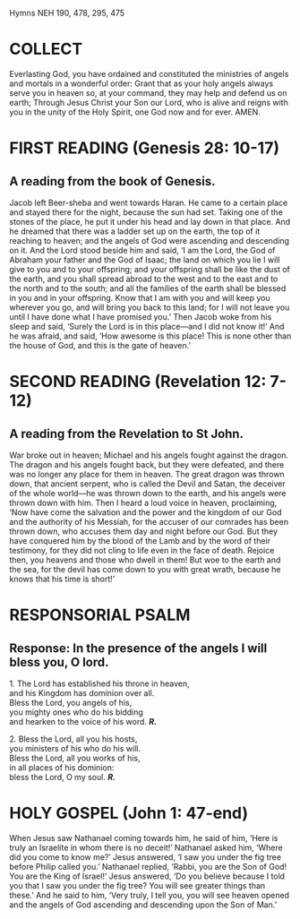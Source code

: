Hymns NEH 190, 478, 295, 475

# COLLECT

Everlasting God, you have ordained and constituted the ministries of angels and mortals in a wonderful order: Grant that as your holy angels always serve you in heaven so, at your command, they may help and defend us on earth; Through Jesus Christ your Son our Lord, who is alive and reigns with you in the unity of the Holy Spirit, one God now and for ever. AMEN.

# FIRST READING (Genesis 28: 10-17)

## A reading from the book of Genesis.

Jacob left Beer-sheba and went towards Haran. He came to a certain place and stayed there for the night, because the sun had set. Taking one of the stones of the place, he put it under his head and lay down in that place. And he dreamed that there was a ladder set up on the earth, the top of it reaching to heaven; and the angels of God were ascending and descending on it. And the Lord stood beside him and said, ‘I am the Lord, the God of Abraham your father and the God of Isaac; the land on which you lie I will give to you and to your offspring; and your offspring shall be like the dust of the earth, and you shall spread abroad to the west and to the east and to the north and to the south; and all the families of the earth shall be blessed in you and in your offspring. Know that I am with you and will keep you wherever you go, and will bring you back to this land; for I will not leave you until I have done what I have promised you.’ Then Jacob woke from his sleep and said, ‘Surely the Lord is in this place—and I did not know it!’ And he was afraid, and said, ‘How awesome is this place! This is none other than the house of God, and this is the gate of heaven.’

# SECOND READING (Revelation 12: 7-12)

## A reading from the Revelation to St John.

War broke out in heaven; Michael and his angels fought against the dragon. The dragon and his angels fought back, but they were defeated, and there was no longer any place for them in heaven. The great dragon was thrown down, that ancient serpent, who is called the Devil and Satan, the deceiver of the whole world—he was thrown down to the earth, and his angels were thrown down with him. Then I heard a loud voice in heaven, proclaiming, ‘Now have come the salvation and the power and the kingdom of our God and the authority of his Messiah, for the accuser of our comrades has been thrown down, who accuses them day and night before our God. But they have conquered him by the blood of the Lamb and by the word of their testimony, for they did not cling to life even in the face of death. Rejoice then, you heavens and those who dwell in them! But woe to the earth and the sea, for the devil has come down to you with great wrath, because he knows that his time is short!’

# RESPONSORIAL PSALM

## Response: In the presence of the angels I will bless you, O lord.

1\. The Lord has established his throne in heaven,\
and his Kingdom has dominion over all.\
Bless the Lord, you angels of his,\
you mighty ones who do his bidding\
and hearken to the voice of his word. ***R.***

2\. Bless the Lord, all you his hosts,\
you ministers of his who do his will.\
Bless the Lord, all you works of his,\
in all places of his dominion:\
bless the Lord, O my soul. ***R.***



# HOLY GOSPEL (John 1: 47-end)

When Jesus saw Nathanael coming towards him, he said of him, ‘Here is truly an Israelite in whom there is no deceit!’ Nathanael asked him, ‘Where did you come to know me?’ Jesus answered, ‘I saw you under the fig tree before Philip called you.’ Nathanael replied, ‘Rabbi, you are the Son of God! You are the King of Israel!’ Jesus answered, ‘Do you believe because I told you that I saw you under the fig tree? You will see greater things than these.’ And he said to him, ‘Very truly, I tell you, you will see heaven opened and the angels of God ascending and descending upon the Son of Man.’
